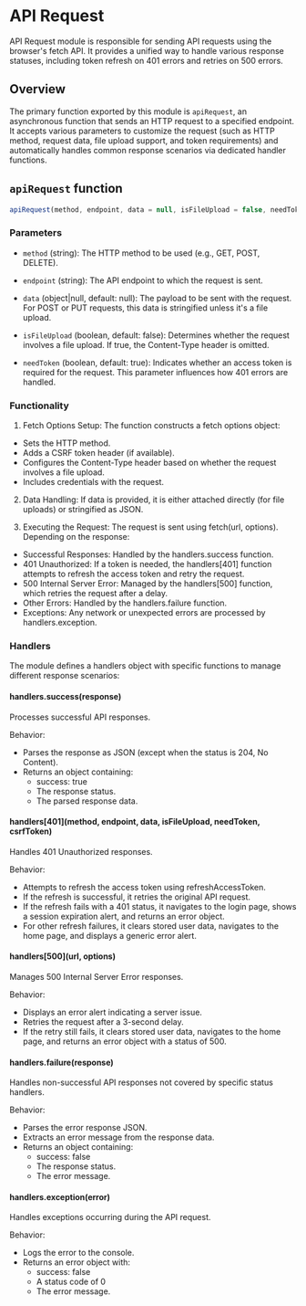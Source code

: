 # API Request

API Request module is responsible for sending API requests using the browser's fetch API. It provides a unified way to handle various response statuses, including token refresh on 401 errors and retries on 500 errors.

## Overview
The primary function exported by this module is `apiRequest`, an asynchronous function that sends an HTTP request to a specified endpoint.
It accepts various parameters to customize the request (such as HTTP method, request data, file upload support, and token requirements) and automatically handles common response scenarios via dedicated handler functions.

## `apiRequest` function
```js
apiRequest(method, endpoint, data = null, isFileUpload = false, needToken = true)
```

### Parameters
- `method` (string):
The HTTP method to be used (e.g., GET, POST, DELETE).

- `endpoint` (string):
The API endpoint to which the request is sent.

- `data` (object|null, default: null):
The payload to be sent with the request. For POST or PUT requests, this data is stringified unless it's a file upload.

- `isFileUpload` (boolean, default: false):
Determines whether the request involves a file upload. If true, the Content-Type header is omitted.

- `needToken` (boolean, default: true):
Indicates whether an access token is required for the request. This parameter influences how 401 errors are handled.

### Functionality
1. Fetch Options Setup:
The function constructs a fetch options object:

- Sets the HTTP method.
- Adds a CSRF token header (if available).
- Configures the Content-Type header based on whether the request involves a file upload.
- Includes credentials with the request.

2. Data Handling:
If data is provided, it is either attached directly (for file uploads) or stringified as JSON.

3. Executing the Request:
The request is sent using fetch(url, options). Depending on the response:
- Successful Responses: Handled by the handlers.success function.
- 401 Unauthorized: If a token is needed, the handlers[401] function attempts to refresh the access token and retry the request.
- 500 Internal Server Error: Managed by the handlers[500] function, which retries the request after a delay.
- Other Errors: Handled by the handlers.failure function.
- Exceptions: Any network or unexpected errors are processed by handlers.exception.

### Handlers
The module defines a handlers object with specific functions to manage different response scenarios:

#### handlers.success(response)
Processes successful API responses.

Behavior:
- Parses the response as JSON (except when the status is 204, No Content).
- Returns an object containing:
	- success: true
	- The response status.
	- The parsed response data.

#### handlers[401](method, endpoint, data, isFileUpload, needToken, csrfToken)
Handles 401 Unauthorized responses.

Behavior:
- Attempts to refresh the access token using refreshAccessToken.
- If the refresh is successful, it retries the original API request.
- If the refresh fails with a 401 status, it navigates to the login page, shows a session expiration alert, and returns an error object.
- For other refresh failures, it clears stored user data, navigates to the home page, and displays a generic error alert.

#### handlers[500](url, options)
Manages 500 Internal Server Error responses.

Behavior:
- Displays an error alert indicating a server issue.
- Retries the request after a 3-second delay.
- If the retry still fails, it clears stored user data, navigates to the home page, and returns an error object with a status of 500.

#### handlers.failure(response)
Handles non-successful API responses not covered by specific status handlers.

Behavior:
- Parses the error response JSON.
- Extracts an error message from the response data.
- Returns an object containing:
	- success: false
	- The response status.
	- The error message.

#### handlers.exception(error)
Handles exceptions occurring during the API request.

Behavior:
- Logs the error to the console.
- Returns an error object with:
	- success: false
	- A status code of 0
	- The error message.
